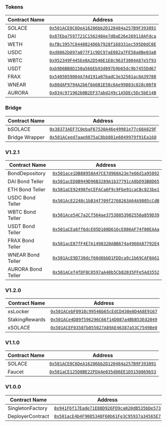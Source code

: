 ### Tokens

| Contract Name                | Address                                      |
|------------------------------|----------------------------------------------|
| SOLACE                       | [`0x501ACE0C6DeA16206bb2D120484a257B9F393891`](https://testnet.aurorascan.dev/address/0x501ACE0C6DeA16206bb2D120484a257B9F393891) |
| DAI                          | [`0x87Eba7597721C156240Ae7d8aE26e269118AFdca`](https://testnet.aurorascan.dev/address/0x87Eba7597721C156240Ae7d8aE26e269118AFdca) |
| WETH                         | [`0xfBc3957C8448824D6b7928f160331ec595D0dC0E`](https://testnet.aurorascan.dev/address/0xfBc3957C8448824D6b7928f160331ec595D0dC0E) |
| USDC                         | [`0xd0062b097a077F1c9DC97aE082a7FE58a0Be03a8`](https://testnet.aurorascan.dev/address/0xd0062b097a077F1c9DC97aE082a7FE58a0Be03a8) |
| WBTC                         | [`0x952349F445Ee8A2D546E1E8c963f3004A87e5f93`](https://testnet.aurorascan.dev/address/0x952349F445Ee8A2D546E1E8c963f3004A87e5f93) |
| USDT                         | [`0xb9D6BB8D150a566Eb93d097b9b65dc9b7455Dd67`](https://testnet.aurorascan.dev/address/0xb9D6BB8D150a566Eb93d097b9b65dc9b7455Dd67) |
| FRAX                         | [`0x5405059004A74d191a07badC3e32501ac8A39788`](https://testnet.aurorascan.dev/address/0x5405059004A74d191a07badC3e32501ac8A39788) |
| WNEAR                        | [`0x80dAF9794A2b6f0A6B1E58c6Ae99803c028c00f8`](https://testnet.aurorascan.dev/address/0x80dAF9794A2b6f0A6B1E58c6Ae99803c028c00f8) |
| AURORA                       | [`0x034c971902b0B2EF37abd249c1A5DEc5Dc5bE14B`](https://testnet.aurorascan.dev/address/0x034c971902b0B2EF37abd249c1A5DEc5Dc5bE14B) |

### Bridge

| Contract Name                | Address                                      |
|------------------------------|----------------------------------------------|
| bSOLACE                      | [`0x38373AEF7C0ebaF67530A46e49981e77c68A829F`](https://testnet.aurorascan.dev/address/0x38373AEF7C0ebaF67530A46e49981e77c68A829F) |
| Bridge Wrapper               | [`0x501ACeed7aae8875aC8bb881e6849979f91Ea160`](https://testnet.aurorascan.dev/address/0x501ACeed7aae8875aC8bb881e6849979f91Ea160) |

### V1.2.1

| Contract Name                | Address                                      |
|------------------------------|----------------------------------------------|
| BondDepository               | [`0x501ace1DB88958A47CE7d968A23e7e66d1a95092`](https://testnet.aurorascan.dev/address/0x501ace1DB88958A47CE7d968A23e7e66d1a95092) |
| DAI Bond Teller              | [`0x501acED0B949D96B3289A1b37791cA8bD93B0D65`](https://testnet.aurorascan.dev/address/0x501acED0B949D96B3289A1b37791cA8bD93B0D65) |
| ETH Bond Teller              | [`0x501aCE92490feCEFACa6F9c9Fbe91caCBc823be1`](https://testnet.aurorascan.dev/address/0x501aCE92490feCEFACa6F9c9Fbe91caCBc823be1) |
| USDC Bond Teller             | [`0x501AcE2248c1bB34f709f2768263A64A9805cCdB`](https://testnet.aurorascan.dev/address/0x501AcE2248c1bB34f709f2768263A64A9805cCdB) |
| WBTC Bond Teller             | [`0x501Ace54C7a2Cf564ae37538053902550a859D39`](https://testnet.aurorascan.dev/address/0x501Ace54C7a2Cf564ae37538053902550a859D39) |
| USDT Bond Teller             | [`0x501aCEa6ff6dcE05D108D616cE886AF74f00EAAa`](https://testnet.aurorascan.dev/address/0x501aCEa6ff6dcE05D108D616cE886AF74f00EAAa) |
| FRAX Bond Teller             | [`0x501acE87fF4E7A1498320ABB674a4960A87792E4`](https://testnet.aurorascan.dev/address/0x501acE87fF4E7A1498320ABB674a4960A87792E4) |
| WNEAR Bond Teller            | [`0x501AcE9D730dcf60d6bbD1FDDca9c1b69CAF0A61`](https://testnet.aurorascan.dev/address/0x501AcE9D730dcf60d6bbD1FDDca9c1b69CAF0A61) |
| AURORA Bond Teller           | [`0x501ACef4fDF8C0597aA40b5Cb82035FFe5Ad3552`](https://testnet.aurorascan.dev/address/0x501ACef4fDF8C0597aA40b5Cb82035FFe5Ad3552) |

### V1.2.0

| Contract Name                | Address                                      |
|------------------------------|----------------------------------------------|
| xsLocker                     | [`0x501ACebF0918c99546b65cEdCD430e0D4A8E9167`](https://testnet.aurorascan.dev/address/0x501ACebF0918c99546b65cEdCD430e0D4A8E9167) |
| StakingRewards               | [`0x501ACe4D89f596296C66f14D087a4BbB53Ed2049`](https://testnet.aurorascan.dev/address/0x501ACe4D89f596296C66f14D087a4BbB53Ed2049) |
| xSOLACE                      | [`0x501ACEF0358fb055027A89AE46387a53C75498e0`](https://testnet.aurorascan.dev/address/0x501ACEF0358fb055027A89AE46387a53C75498e0) |

### V1.1.0

| Contract Name                | Address                                      |
|------------------------------|----------------------------------------------|
| SOLACE                       | [`0x501ACE0C6DeA16206bb2D120484a257B9F393891`](https://testnet.aurorascan.dev/address/0x501ACE0C6DeA16206bb2D120484a257B9F393891) |
| Faucet                       | [`0x501aCE125D0BE22FDA4e035d06EE1D5150869b53`](https://testnet.aurorascan.dev/address/0x501aCE125D0BE22FDA4e035d06EE1D5150869b53) |

### V1.0.0

| Contract Name                | Address                                      |
|------------------------------|----------------------------------------------|
| SingletonFactory             | [`0x941F6f17Eade71E88D926FD9ca020dB535bDe573`](https://testnet.aurorascan.dev/address/0x941F6f17Eade71E88D926FD9ca020dB535bDe573) |
| DeployerContract             | [`0x501acE4b4F9085348F60b61Fe3C95937a34565E7`](https://testnet.aurorascan.dev/address/0x501acE4b4F9085348F60b61Fe3C95937a34565E7) |

